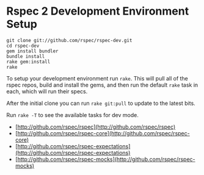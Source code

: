# Rspec 2 Development Environment Setup


    git clone git://github.com/rspec/rspec-dev.git
    cd rspec-dev
    gem install bundler
    bundle install
    rake gem:install
    rake

To setup your development environment run `rake`. This will pull all of the
rspec repos, build and install the gems, and then run the default `rake` task
in each, which will run their specs.

After the initial clone you can run `rake git:pull` to update to the latest bits.

Run `rake -T` to see the available tasks for dev mode.

* [http://github.com/rspec/rspec](http://github.com/rspec/rspec)
* [http://github.com/rspec/rspec-core](http://github.com/rspec/rspec-core)
* [http://github.com/rspec/rspec-expectations](http://github.com/rspec/rspec-expectations)
* [http://github.com/rspec/rspec-mocks](http://github.com/rspec/rspec-mocks)

